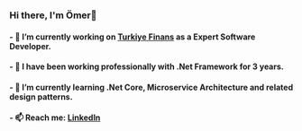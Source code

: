 ### Hi there, I'm Ömer👋
#### - 🔭 I’m currently working on [Turkiye Finans](https://www.turkiyefinans.com.tr/) as a Expert Software Developer.
#### - 🔭 I have been working professionally with .Net Framework for 3 years.
#### - 🌱 I’m currently learning .Net Core, Microservice Architecture and related design patterns.
#### - 📫 Reach me: [LinkedIn](https://www.linkedin.com/in/ceylanomer/)
<!--
**ceylanomer/ceylanomer** is a ✨ _special_ ✨ repository because its `README.md` (this file) appears on your GitHub profile.

Here are some ideas to get you started:



- 👯 I’m looking to collaborate on ...
- 🤔 I’m looking for help with ...
- 💬 Ask me about ...
- 😄 Pronouns: ...
- ⚡ Fun fact: ...
-->

